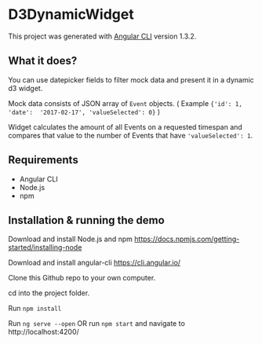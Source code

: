 # D3DynamicWidget

This project was generated with [Angular CLI](https://github.com/angular/angular-cli) version 1.3.2.

## What it does?

You can use datepicker fields to filter mock data and present it in a dynamic d3 widget.

Mock data consists of JSON array of `Event` objects. ( Example `{'id': 1, 'date':  '2017-02-17', 'valueSelected': 0}` ) 

Widget calculates the amount of all Events on a requested timespan and compares that value to the number of Events that have `'valueSelected': 1`.

## Requirements

- Angular CLI
- Node.js
- npm

## Installation & running the demo

Download and install Node.js and npm https://docs.npmjs.com/getting-started/installing-node

Download and install angular-cli https://cli.angular.io/

Clone this Github repo to your own computer.

cd into the project folder.

Run `npm install`

Run `ng serve --open` OR run `npm start` and navigate to http://localhost:4200/
